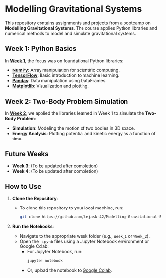 # Modelling Gravitational Systems

This repository contains assignments and projects from a bootcamp on **Modelling Gravitational Systems**. The course applies Python libraries and numerical methods to model and simulate gravitational systems.

## Week 1: Python Basics
In [**Week 1**](https://colab.research.google.com/drive/1IeabwE4GRLb6fROT_Ep9u2bdTcn0DuJ-), the focus was on foundational Python libraries:
- [**NumPy**](https://numpy.org/devdocs/user/index.html): Array manipulation for scientific computing.
- [**TensorFlow**](https://www.tensorflow.org/guide): Basic introduction to machine learning.
- [**Pandas**](https://pandas.pydata.org/docs/): Data manipulation using DataFrames.
- [**Matplotlib**](https://matplotlib.org/stable/index.html): Visualization and plotting.

## Week 2: Two-Body Problem Simulation
In [**Week 2**](https://colab.research.google.com/drive/13xyovUaihRNz0ztnjf-BHhB3osp01NQT?usp=sharing), we applied the libraries learned in Week 1 to simulate the **Two-Body Problem**:
- **Simulation**: Modeling the motion of two bodies in 3D space.
- **Energy Analysis**: Plotting potential and kinetic energy as a function of time.

## Future Weeks
- **Week 3**: (To be updated after completion)
- **Week 4**: (To be updated after completion)

## How to Use

1. **Clone the Repository**:
   - To clone this repository to your local machine, run:
     ```bash
     git clone https://github.com/tejask-42/Modelling-Gravitational-Systems.git
     ```

2. **Run the Notebooks**:
   - Navigate to the appropriate week folder (e.g., `Week_1` or `Week_2`).
   - Open the `.ipynb` files using a Jupyter Notebook environment or Google Colab:
     - For Jupyter Notebook, run:
       ```bash
       jupyter notebook
       ```
     - Or, upload the notebook to [Google Colab](https://colab.research.google.com/).

